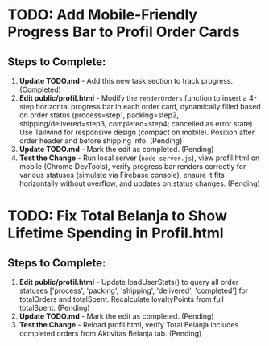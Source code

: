 # TODO: Add Mobile-Friendly Progress Bar to Profil Order Cards

## Steps to Complete:

1. **Update TODO.md** - Add this new task section to track progress. (Completed)
2. **Edit public/profil.html** - Modify the `renderOrders` function to insert a 4-step horizontal progress bar in each order card, dynamically filled based on order status (process=step1, packing=step2, shipping/delivered=step3, completed=step4; cancelled as error state). Use Tailwind for responsive design (compact on mobile). Position after order header and before shipping info. (Pending)
3. **Update TODO.md** - Mark the edit as completed. (Pending)
4. **Test the Change** - Run local server (`node server.js`), view profil.html on mobile (Chrome DevTools), verify progress bar renders correctly for various statuses (simulate via Firebase console), ensure it fits horizontally without overflow, and updates on status changes. (Pending)

# TODO: Fix Total Belanja to Show Lifetime Spending in Profil.html

## Steps to Complete:

1. **Edit public/profil.html** - Update loadUserStats() to query all order statuses ['process', 'packing', 'shipping', 'delivered', 'completed'] for totalOrders and totalSpent. Recalculate loyaltyPoints from full totalSpent. (Pending)
2. **Update TODO.md** - Mark the edit as completed. (Pending)
3. **Test the Change** - Reload profil.html, verify Total Belanja includes completed orders from Aktivitas Belanja tab. (Pending)
